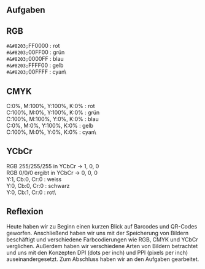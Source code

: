 
## Aufgaben

## RGB
`#&#8203;`FF0000 : rot\
`#&#8203;`00FF00 : grün\
`#&#8203;`0000FF : blau\
`#&#8203;`FFFF00 : gelb\
`#&#8203;`00FFFF : cyan\

## CMYK
C:0%, M:100%, Y:100%, K:0% : rot\
C:100%, M:0%, Y:100%, K:0% : grün\
C:100%, M:100%, Y:0%, K:0% : blau\
C:0%, M:0%, Y:100%, K:0% : gelb\
C:100%, M:0%, Y:0%, K:0% : cyan\

## YCbCr
RGB 255/255/255 in YCbCr -> 1, 0, 0\
RGB 0/0/0 ergibt in YCbCr -> 0, 0, 0\
Y:1, Cb:0, Cr:0 : weiss\
Y:0, Cb:0, Cr:0 : schwarz\
Y:0, Cb:1, Cr:0 : rot\


## Reflexion

Heute haben wir zu Beginn einen kurzen Blick auf Barcodes und QR-Codes geworfen. Anschließend haben wir uns mit der Speicherung von Bildern beschäftigt und verschiedene Farbcodierungen wie RGB, CMYK und YCbCr verglichen. Außerdem haben wir verschiedene Arten von Bildern betrachtet und uns mit den Konzepten DPI (dots per inch) und PPI (pixels per inch) auseinandergesetzt. Zum Abschluss haben wir an den Aufgaben gearbeitet.
